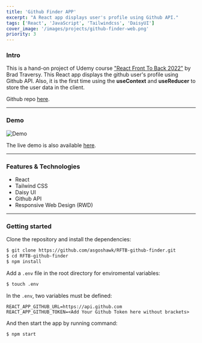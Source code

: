 ```yaml
---
title: 'Github Finder APP'
excerpt: "A React app displays user's profile using Github API."
tags: ['React', 'JavaScript', 'Tailwindcss', 'DaisyUI']
cover_image: '/images/projects/github-finder-web.png'
priority: 3
---
```


### Intro

This is a hand-on project of Udemy course ["React Front To Back 2022"](https://www.udemy.com/course/react-front-to-back-2022/) by Brad Traversy. This React app displays the github user's profile using Github API. Also, it is the first time using the **useContext** and **useReducer** to store the user data in the client.

Github repo [here](https://github.com/asgoshawk/RFTB-github-finder).

---

### Demo

![Demo](https://i.imgur.com/QRRhXcG.gif)

The live demo is also available [here](https://asgoshawk-github-finder.netlify.app/).

---

### Features & Technologies

- React
- Tailwind CSS
- Daisy UI
- Github API
- Responsive Web Design (RWD)

---

### Getting started

Clone the repository and install the dependencies:

```bash
$ git clone https://github.com/asgoshawk/RFTB-github-finder.git
$ cd RFTB-github-finder
$ npm install
```

Add a `.env` file in the root directory for enviromental variables:

```bash
$ touch .env
```

In the `.env`, two variables must be defined:

```
REACT_APP_GITHUB_URL=https://api.github.com
REACT_APP_GITHUB_TOKEN=<Add Your Github Token here without brackets>
```

And then start the app by running command:

```bash
$ npm start
```
